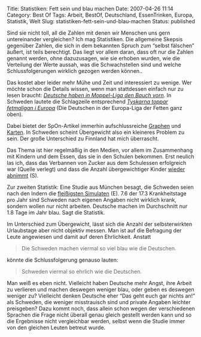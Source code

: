 Title: Statistiken: Fett sein und blau machen
Date: 2007-04-26 11:14
Category: Best Of
Tags: Arbeit, BestOf, Deutschland, EssenTrinken, Europa, Statistik, Welt
Slug: statistiken-fett-sein-und-blau-machen
Status: published

Sind sie nicht toll, all die Zahlen mit denen wir Menschen uns gern
untereinander vergleichen? Ich mag Statistiken. Die allgemeine Skepsis
gegenüber Zahlen, die sich in dem bekannten Spruch zum “selbst fälschen”
äußert, ist teils berechtigt. Das liegt vor allem daran, dass oft nur
die Zahlen genannt werden, ohne dazuzusagen, wie sie erhoben wurden, wie
die Verteilung der Werte aussah, was die Schwachstellen sind und welche
Schlussfolgerungen wirklich gezogen werden können..

Das kostet aber leider mehr Mühe und Zeit und interessiert zu wenige.
Wer möchte schon die Details wissen, wenn man stattdessen einfach nur zu
lesen braucht: [*Deutsche haben in Moppel-Liga den Bauch
vorn*](http://www.spiegel.de/wissenschaft/mensch/0,1518,478167,00.html).
In Schweden lautete die Schlagzeile entsprechend [*Tyskarna toppar
fetmaligan i Europa*](http://www.sr.se/Ekot/artikel.asp?artikel=1325428)
(Die Deutschen in der Europa-Liga der Fetten ganz oben).

Dabei bietet der SpOn-Artikel immerhin aufschlussreiche
[Graphen](http://www.spiegel.de/fotostrecke/0,5538,PB64-SUQ9MjA5NzImbnI9Mg_3_3,00.html)
und
[Karten](http://www.spiegel.de/fotostrecke/0,5538,PB64-SUQ9MjA5NzImbnI9Ng_3_3,00.html).
In Schweden scheint Übergewicht also ein kleineres Problem zu sein. Der
große Unterschied zu Finnland hat mich überrascht.

Das Thema ist hier regelmäßig in den Medien, vor allem im Zusammenhang
mit Kindern und dem Essen, das sie in den Schulen bekommen. Erst neulich
las ich, dass das Verbannen von Zucker aus dem Schulessen erfolgreich
war (Quelle verlegt) und dass die Anzahl übergewichtiger Kinder [wieder
abnimmt](http://www.sr.se/Ekot/artikel.asp?artikel=1281152) (S).

Zur zweiten Statistik: Eine Studie aus München besagt, die Schweden
seien nach den Indern die [fleißigsten
Simulaten](http://www.thelocal.se/7089/20070423/) (E). 7.6 der 17.3
Krankheitstage pro Jahr sind Schweden nach eigenen Angaben nicht
wirklich krank, sondern wollen nur nicht arbeiten. Deutsche machen im
Durchschnitt nur 1.8 Tage im Jahr blau. Sagt die Statistik.

Im Unterschied zum Übergewicht, lässt sich die Anzahl der
selbsterwirkten Urlaubstage aber nicht objektiv messen. Man ist auf die
Befragung der Leute angewiesen und damit auf deren Ehrlichkeit. Anstatt

> Die Schweden machen viermal so viel blau wie die Deutschen.

könnte die Schlussfolgerung genauso lauten:

> Schweden viermal so ehrlich wie die Deutschen.

Man weiß es eben nicht. Vielleicht haben Deutsche mehr Angst, ihre
Arbeit zu verlieren und machen deswegen weniger blau, oder geben es
deswegen weniger zu? Vielleicht denken Deutsche eher “Das geht euch gar
nichts an!” als Schweden, die weniger misstrauisch sind und private
Angaben leichter preisgeben? Dazu kommt noch, dass allein schon wegen
der verschiedenen Sprachen die Frage nicht überall genau gleich gestellt
werden kann und so die Ergebnisse nicht vergleichbar werden, selbst wenn
die Studie immer von den gleichen Leuten betreut wurde.

